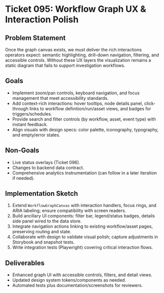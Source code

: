 # Ticket 095: Workflow Graph UX & Interaction Polish

## Problem Statement
Once the graph canvas exists, we must deliver the rich interactions operators expect: semantic highlighting, drill-down navigation, filtering, and accessible controls. Without these UX layers the visualization remains a static diagram that fails to support investigation workflows.

## Goals
- Implement zoom/pan controls, keyboard navigation, and focus management that meet accessibility standards.
- Add context-rich interactions: hover tooltips, node details panel, click-through links to workflow definition/run/asset views, and badges for triggers/schedules.
- Provide search and filter controls (by workflow, asset, event type) with instant feedback.
- Align visuals with design specs: color palette, iconography, typography, and empty/error states.

## Non-Goals
- Live status overlays (Ticket 096).
- Changes to backend data contract.
- Comprehensive analytics instrumentation (can follow in a later iteration if needed).

## Implementation Sketch
1. Extend `WorkflowGraphCanvas` with interaction handlers, focus rings, and ARIA labeling; ensure compatibility with screen readers.
2. Build ancillary UI components: filter bar, legend/status badges, details side panel wired to the data store.
3. Integrate navigation actions linking to existing workflow/asset pages, preserving routing and state.
4. Collaborate with design to validate visual polish; capture adjustments in Storybook and snapshot tests.
5. Write integration tests (Playwright) covering critical interaction flows.

## Deliverables
- Enhanced graph UI with accessible controls, filters, and detail views.
- Updated design system tokens/components as needed.
- Automated tests plus documentation/screenshots for reviewers.
